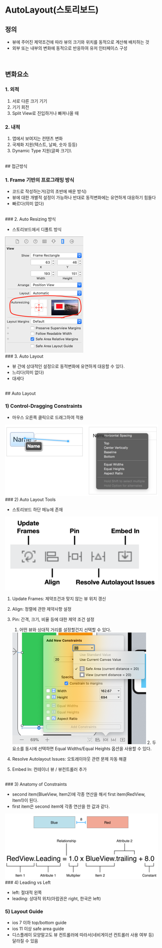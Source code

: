 # AutoLayout(스토리보드)

## 정의

* 뷰에 주어진 제약조건에 따라 뷰의 크기와 위치를 동적으로 계산해 배치하는 것
* 외부 또는 내부의 변화에 동적으로 반응하여 유저 인터페이스 구성

<br>

## 변화요소

### 1. 외적

1. 서로 다른 크기 기기
2. 기기 회전
3. Split View로 진입하거나 빠져나올 때

### 2. 내적

1. 앱에서 보여지는 컨텐츠 변화
2. 국제화 지원(텍스트, 날짜, 숫자 등등)
3. Dynamic Type 지원(글짜 크기)\
<br>
## 접근방식

### 1. Frame 기반의 프로그래밍 방식

* 코드로 작성하는거(강의 초반에 배운 방식)
* 뷰에 대한 개별적 설정이 가능하나 반대로 동적변화에는 유연하게 대응하기 힘들다
* 빠르다(의미 없다)
<br>
### 2. Auto Resizing 방식

* 스토리보드에서 디폴트 방식
<img src="iOS-TIL-Images/0515-iOS-TIL-AutoLayout1-01.png" style=" zoom: 50%"/>
<br>
### 3. Auto Layout

* 뷰 간에 상대적인 설정으로 동적변화에 유연하게 대응할 수 있다.
* 느리다(의미 없다)
* 대세다
<br>
## Auto Layout

### 1) Control-Dragging Constraints

* 마우스 오른쪽 클릭으로 드래그하여 적용
<img src="iOS-TIL-Images/0515-iOS-TIL-AutoLayout1-02.png" style=" zoom: 50%"/>
<br>
### 2) Auto Layout Tools

* 스토리보드 하단 메뉴에 존재
<img src="iOS-TIL-Images/0515-iOS-TIL-AutoLayout1-03.png" style=" zoom: 50%"/>

1. Update Frames: 제약조건과 맞지 않는 뷰 위치 갱신

2. Align: 정렬에 관한 제약사항 설정

3. Pin: 간격, 크기, 비율 등에 대한 제약 조건 설정

     1. 어떤 뷰와 상대적 거리를 설정할건지 선택할 수 있다.
     <img src="iOS-TIL-Images/0515-iOS-TIL-AutoLayout1-04.png" style=" zoom: 50%"/>
     2. 두 요소를 동시에 선택하면 Equal Widths/Equal Heights 옵션을 사용할 수 있다.

4. Resolve Autolayout Issues: 오토레이아웃 관련 문제 자동 해결

5. Embed In: 컨테이너 뷰 / 뷰컨트롤러 추가
<br>
### 3) Anatomy of Constraints

* second item(BlueView, Item2)에 각종 연산을 해서 first item(RedView, Item1)이 된다.
* first item은 second item에 각종 연산을 한 값과 같다.
<img src="iOS-TIL-Images/0515-iOS-TIL-AutoLayout1-05.png" style=" zoom: 50%"/>
<br>
### 4) Leading vs Left

* left: 절대적 왼쪽
* leading: 상대적 위치(아랍권은 right, 한국은 left)

### 5) Layout Guide

* ios 7 이하 top/bottom guide
* ios 11 이상 safe area guide
* 디스플레이 모양말고도 뷰 컨트롤러에 따라서(네비게이션 컨트롤러 사용 여부 등) 달라질 수 있음

